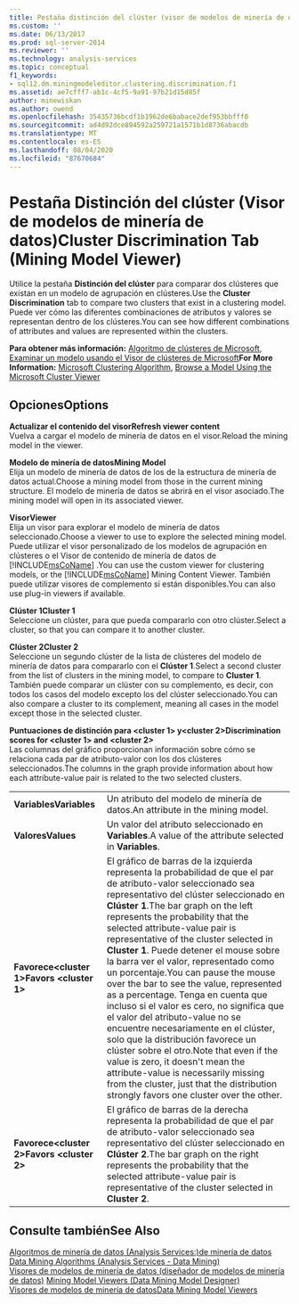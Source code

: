 ```yaml
---
title: Pestaña distinción del clúster (visor de modelos de minería de datos) | Microsoft Docs
ms.custom: ''
ms.date: 06/13/2017
ms.prod: sql-server-2014
ms.reviewer: ''
ms.technology: analysis-services
ms.topic: conceptual
f1_keywords:
- sql12.dm.miningmodeleditor.clustering.discrimination.f1
ms.assetid: ae7cfff7-ab1c-4cf5-9a91-97b21d15d85f
author: minewiskan
ms.author: owend
ms.openlocfilehash: 35435736bcdf1b1962de6babace2def953bbfff0
ms.sourcegitcommit: ad4d92dce894592a259721a1571b1d8736abacdb
ms.translationtype: MT
ms.contentlocale: es-ES
ms.lasthandoff: 08/04/2020
ms.locfileid: "87670684"
---
```

# <a name="cluster-discrimination-tab-mining-model-viewer"></a><span data-ttu-id="75e7e-102">Pestaña Distinción del clúster (Visor de modelos de minería de datos)</span><span class="sxs-lookup"><span data-stu-id="75e7e-102">Cluster Discrimination Tab (Mining Model Viewer)</span></span>
  <span data-ttu-id="75e7e-103">Utilice la pestaña **Distinción del clúster** para comparar dos clústeres que existan en un modelo de agrupación en clústeres.</span><span class="sxs-lookup"><span data-stu-id="75e7e-103">Use the **Cluster Discrimination** tab to compare two clusters that exist in a clustering model.</span></span> <span data-ttu-id="75e7e-104">Puede ver cómo las diferentes combinaciones de atributos y valores se representan dentro de los clústeres.</span><span class="sxs-lookup"><span data-stu-id="75e7e-104">You can see how different combinations of attributes and values are represented within the clusters.</span></span>  
  
 <span data-ttu-id="75e7e-105">**Para obtener más información:** [Algoritmo de clústeres de Microsoft](data-mining/microsoft-clustering-algorithm.md), [Examinar un modelo usando el Visor de clústeres de Microsoft](data-mining/browse-a-model-using-the-microsoft-cluster-viewer.md)</span><span class="sxs-lookup"><span data-stu-id="75e7e-105">**For More Information:** [Microsoft Clustering Algorithm](data-mining/microsoft-clustering-algorithm.md), [Browse a Model Using the Microsoft Cluster Viewer](data-mining/browse-a-model-using-the-microsoft-cluster-viewer.md)</span></span>  
  
## <a name="options"></a><span data-ttu-id="75e7e-106">Opciones</span><span class="sxs-lookup"><span data-stu-id="75e7e-106">Options</span></span>  
 <span data-ttu-id="75e7e-107">**Actualizar el contenido del visor**</span><span class="sxs-lookup"><span data-stu-id="75e7e-107">**Refresh viewer content**</span></span>  
 <span data-ttu-id="75e7e-108">Vuelva a cargar el modelo de minería de datos en el visor.</span><span class="sxs-lookup"><span data-stu-id="75e7e-108">Reload the mining model in the viewer.</span></span>  
  
 <span data-ttu-id="75e7e-109">**Modelo de minería de datos**</span><span class="sxs-lookup"><span data-stu-id="75e7e-109">**Mining Model**</span></span>  
 <span data-ttu-id="75e7e-110">Elija un modelo de minería de datos de los de la estructura de minería de datos actual.</span><span class="sxs-lookup"><span data-stu-id="75e7e-110">Choose a mining model from those in the current mining structure.</span></span> <span data-ttu-id="75e7e-111">El modelo de minería de datos se abrirá en el visor asociado.</span><span class="sxs-lookup"><span data-stu-id="75e7e-111">The mining model will open in its associated viewer.</span></span>  
  
 <span data-ttu-id="75e7e-112">**Visor**</span><span class="sxs-lookup"><span data-stu-id="75e7e-112">**Viewer**</span></span>  
 <span data-ttu-id="75e7e-113">Elija un visor para explorar el modelo de minería de datos seleccionado.</span><span class="sxs-lookup"><span data-stu-id="75e7e-113">Choose a viewer to use to explore the selected mining model.</span></span> <span data-ttu-id="75e7e-114">Puede utilizar el visor personalizado de los modelos de agrupación en clústeres o el Visor de contenido de minería de datos de [!INCLUDE[msCoName](../includes/msconame-md.md)] .</span><span class="sxs-lookup"><span data-stu-id="75e7e-114">You can use the custom viewer for clustering models, or the [!INCLUDE[msCoName](../includes/msconame-md.md)] Mining Content Viewer.</span></span> <span data-ttu-id="75e7e-115">También puede utilizar visores de complemento si están disponibles.</span><span class="sxs-lookup"><span data-stu-id="75e7e-115">You can also use plug-in viewers if available.</span></span>  
  
 <span data-ttu-id="75e7e-116">**Clúster 1**</span><span class="sxs-lookup"><span data-stu-id="75e7e-116">**Cluster 1**</span></span>  
 <span data-ttu-id="75e7e-117">Seleccione un clúster, para que pueda compararlo con otro clúster.</span><span class="sxs-lookup"><span data-stu-id="75e7e-117">Select a cluster, so that you can compare it to another cluster.</span></span>  
  
 <span data-ttu-id="75e7e-118">**Clúster 2**</span><span class="sxs-lookup"><span data-stu-id="75e7e-118">**Cluster 2**</span></span>  
 <span data-ttu-id="75e7e-119">Seleccione un segundo clúster de la lista de clústeres del modelo de minería de datos para compararlo con el **Clúster 1**.</span><span class="sxs-lookup"><span data-stu-id="75e7e-119">Select a second cluster from the list of clusters in the mining model, to compare to **Cluster 1**.</span></span> <span data-ttu-id="75e7e-120">También puede comparar un clúster con su complemento, es decir, con todos los casos del modelo excepto los del clúster seleccionado.</span><span class="sxs-lookup"><span data-stu-id="75e7e-120">You can also compare a cluster to its complement, meaning all cases in the model except those in the selected cluster.</span></span>  
  
 <span data-ttu-id="75e7e-121">**Puntuaciones de distinción para \<cluster 1> y\<cluster 2>**</span><span class="sxs-lookup"><span data-stu-id="75e7e-121">**Discrimination scores for \<cluster 1> and \<cluster 2>**</span></span>  
 <span data-ttu-id="75e7e-122">Las columnas del gráfico proporcionan información sobre cómo se relaciona cada par de atributo-valor con los dos clústeres seleccionados.</span><span class="sxs-lookup"><span data-stu-id="75e7e-122">The columns in the graph provide information about how each attribute-value pair is related to the two selected clusters.</span></span>  
  
|||  
|-|-|  
|<span data-ttu-id="75e7e-123">**Variables**</span><span class="sxs-lookup"><span data-stu-id="75e7e-123">**Variables**</span></span>|<span data-ttu-id="75e7e-124">Un atributo del modelo de minería de datos.</span><span class="sxs-lookup"><span data-stu-id="75e7e-124">An attribute in the mining model.</span></span>|  
|<span data-ttu-id="75e7e-125">**Valores**</span><span class="sxs-lookup"><span data-stu-id="75e7e-125">**Values**</span></span>|<span data-ttu-id="75e7e-126">Un valor del atributo seleccionado en **Variables**.</span><span class="sxs-lookup"><span data-stu-id="75e7e-126">A value of the attribute selected in **Variables**.</span></span>|  
|<span data-ttu-id="75e7e-127">**Favorece\<cluster 1>**</span><span class="sxs-lookup"><span data-stu-id="75e7e-127">**Favors \<cluster 1>**</span></span>|<span data-ttu-id="75e7e-128">El gráfico de barras de la izquierda representa la probabilidad de que el par de atributo-valor seleccionado sea representativo del clúster seleccionado en **Clúster 1**.</span><span class="sxs-lookup"><span data-stu-id="75e7e-128">The bar graph on the left represents the probability that the selected attribute-value pair is representative of the cluster selected in **Cluster 1**.</span></span> <span data-ttu-id="75e7e-129">Puede detener el mouse sobre la barra ver el valor, representado como un porcentaje.</span><span class="sxs-lookup"><span data-stu-id="75e7e-129">You can pause the mouse over the bar to see the value, represented as a percentage.</span></span> <span data-ttu-id="75e7e-130">Tenga en cuenta que incluso si el valor es cero, no significa que el valor del atributo-value no se encuentre necesariamente en el clúster, solo que la distribución favorece un clúster sobre el otro.</span><span class="sxs-lookup"><span data-stu-id="75e7e-130">Note that even if the value is zero, it doesn't mean the attribute-value is necessarily missing from the cluster, just that the distribution strongly favors one cluster over the other.</span></span>|  
|<span data-ttu-id="75e7e-131">**Favorece\<cluster 2>**</span><span class="sxs-lookup"><span data-stu-id="75e7e-131">**Favors \<cluster 2>**</span></span>|<span data-ttu-id="75e7e-132">El gráfico de barras de la derecha representa la probabilidad de que el par de atributo-valor seleccionado sea representativo del clúster seleccionado en **Clúster 2**.</span><span class="sxs-lookup"><span data-stu-id="75e7e-132">The bar graph on the right represents the probability that the selected attribute-value pair is representative of the cluster selected in **Cluster 2**.</span></span>|  
  
## <a name="see-also"></a><span data-ttu-id="75e7e-133">Consulte también</span><span class="sxs-lookup"><span data-stu-id="75e7e-133">See Also</span></span>  
 <span data-ttu-id="75e7e-134">[Algoritmos de minería de datos &#40;Analysis Services:&#41;de minería de datos](data-mining/data-mining-algorithms-analysis-services-data-mining.md) </span><span class="sxs-lookup"><span data-stu-id="75e7e-134">[Data Mining Algorithms &#40;Analysis Services - Data Mining&#41;](data-mining/data-mining-algorithms-analysis-services-data-mining.md) </span></span>  
 <span data-ttu-id="75e7e-135">[Visores de modelos de minería de datos &#40;diseñador de modelos de minería de datos&#41;](mining-model-viewers-data-mining-model-designer.md) </span><span class="sxs-lookup"><span data-stu-id="75e7e-135">[Mining Model Viewers &#40;Data Mining Model Designer&#41;](mining-model-viewers-data-mining-model-designer.md) </span></span>  
 [<span data-ttu-id="75e7e-136">Visores de modelos de minería de datos</span><span class="sxs-lookup"><span data-stu-id="75e7e-136">Data Mining Model Viewers</span></span>](data-mining/data-mining-model-viewers.md)  
  
  
